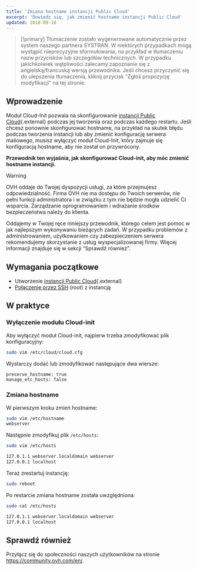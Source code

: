 ```yaml
---
title: 'Zmiana hostname instancji Public Cloud'
excerpt: 'Dowiedz się, jak zmienić hostname instancji Public Cloud'
updated: 2018-09-18
---
```


> [!primary]
> Tłumaczenie zostało wygenerowane automatycznie przez system naszego partnera SYSTRAN. W niektórych przypadkach mogą wystąpić nieprecyzyjne sformułowania, na przykład w tłumaczeniu nazw przycisków lub szczegółów technicznych. W przypadku jakichkolwiek wątpliwości zalecamy zapoznanie się z angielską/francuską wersją przewodnika. Jeśli chcesz przyczynić się do ulepszenia tłumaczenia, kliknij przycisk "Zgłóś propozycję modyfikacji" na tej stronie.
>

## Wprowadzenie

Moduł Cloud-Init pozwala na skonfigurowanie [instancji Public Cloud](https://www.ovh.pl/public-cloud/instances/){.external} podczas jej tworzenia oraz podczas każdego restartu.  Jeśli chcesz ponownie skonfigurować hostname, na przykład na skutek błędu podczas tworzenia instancji lub aby zmienić konfigurację serwera mailowego, musisz wyłączyć moduł Cloud-Init, który zajmuje się konfiguracją hostname, aby nie został on przywrócony. 

**Przewodnik ten wyjaśnia, jak skonfigurować Cloud-init, aby móc zmienić hostname instancji.**

> [!warning]
>
> OVH oddaje do Twojej dyspozycji usługi, za które przejmujesz odpowiedzialność. Firma OVH nie ma dostępu do Twoich serwerów, nie pełni funkcji administratora i w związku z tym nie będzie mogła udzielić Ci wsparcia. Zarządzanie oprogramowaniem i wdrażanie środków bezpieczeństwa należy do klienta.
>
> Oddajemy w Twojej ręce niniejszy przewodnik, którego celem jest pomoc w jak najlepszym wykonywaniu bieżących zadań. W przypadku problemów z administrowaniem, użytkowaniem czy zabezpieczeniem serwera rekomendujemy skorzystanie z usług wyspecjalizowanej firmy. Więcej informacji znajduje się w sekcji “Sprawdź również”.
>

## Wymagania początkowe

* Utworzenie [instancji Public Cloud](https://www.ovh.pl/public-cloud/instances/){.external}
* [Połączenie przez SSH](/pages/public_cloud/compute/public-cloud-first-steps#step-4-connecting-to-your-instance) (root) z instancją

## W praktyce

### Wyłączenie modułu Cloud-init

Aby wyłączyć moduł Cloud-init, najpierw trzeba zmodyfikować plik konfiguracyjny:

```sh
sudo vim /etc/cloud/cloud.cfg
```

Wystarczy dodać lub zmodyfikować następujące dwa wiersze:

```sh
preserve_hostname: true
manage_etc_hosts: false
```

### Zmiana hostname

W pierwszym kroku zmień hostname:

```sh
sudo vim /etc/hostname
webserver
```

Następnie zmodyfikuj plik `/etc/hosts`:

```sh
sudo vim /etc/hosts

127.0.1.1 webserver.localdomain webserver
127.0.0.1 localhost
```

Teraz zrestartuj instancję:

```bash
sudo reboot
```

Po restarcie zmiana hostname została uwzględniona:

```sh
sudo cat /etc/hosts

127.0.1.1 webserver.localdomain webserver
127.0.0.1 localhost
```

## Sprawdź również 

Przyłącz się do społeczności naszych użytkowników na stronie <https://community.ovh.com/en/>.